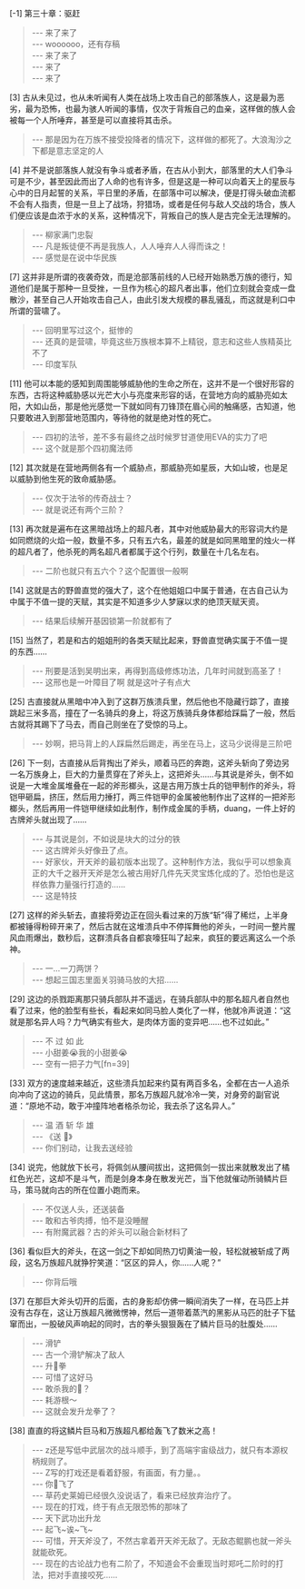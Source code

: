 
[-1] 第三十章：驱赶
>--- 来了来了<br>
>--- woooooo，还有存稿<br>
>--- 来了来了<br>
>--- 来了<br>
>--- 来了<br>

[3] 古从未见过，也从未听闻有人类在战场上攻击自己的部落族人，这是最为恶劣，最为恐怖，也最为骇人听闻的事情，仅次于背叛自己的血亲，这样做的族人会被每一个人所唾弃，甚至是可以直接将其击杀。
>--- 那是因为在万族不接受投降者的情况下，这样做的都死了。大浪淘沙之下都是意志坚定的人<br>

[4] 并不是说部落族人就没有争斗或者矛盾，在古从小到大，部落里的大人们争斗可是不少，甚至因此而出了人命的也有许多，但是这是一种可以向着天上的星辰与心中的日月起誓的关系，平日里的矛盾，在部落中可以解决，便是打得头破血流都不会有人指责，但是一旦上了战场，狩猎场，或者是任何与敌人交战的场合，族人们便应该是血浓于水的关系，这种情况下，背叛自己的族人是古完全无法理解的。
>--- 柳家满门忠裂<br>
>--- 凡是叛徒便不再是我族人，人人唾弃人人得而诛之！<br>
>--- 感觉是在说中华民族<br>

[7] 这并非是所谓的夜袭奇效，而是沧部落前线的人已经开始熟悉万族的德行，知道他们是属于那种一旦受挫，一旦作为核心的超凡者出事，他们立刻就会变成一盘散沙，甚至自己人开始攻击自己人，由此引发大规模的暴乱骚乱，而这就是利口中所谓的营啸了。
>--- 回明里写过这个，挺惨的<br>
>--- 还真的是营啸，毕竟这些万族根本算不上精锐，意志和这些人族精英比不了<br>
>--- 印度军队<br>

[11] 他可以本能的感知到周围能够威胁他的生命之所在，这并不是一个很好形容的东西，古将这种威胁感以光芒大小与亮度来形容的话，在营地方向的威胁亮如太阳，大如山岳，那是他光感觉一下就如同有刀锋顶在眉心间的触痛感，古知道，他只要敢进入到那营地范围内，等待他的就是绝对性的死亡。
>--- 四初的法爷，差不多有最终之战时候罗甘道使用EVA的实力了吧<br>
>--- 这个就是那个四初魔法师<br>

[12] 其次就是在营地两侧各有一个威胁点，那威胁亮如星辰，大如山坡，也是足以威胁到他生死的致命威胁感。
>--- 仅次于法爷的传奇战士？<br>
>--- 就是说还有两个三阶？<br>

[13] 再次就是遍布在这黑暗战场上的超凡者，其中对他威胁最大的形容词大约是如同燃烧的火焰一般，数量不多，只有五六名，最差的就是如同黑暗里的烛火一样的超凡者了，他杀死的两名超凡者都属于这个行列，数量在十几名左右。
>--- 二阶也就只有五六个？这个配置很一般啊<br>

[14] 这就是古的野兽直觉的强大了，这个在他姐姐口中属于普通，在古自己认为中属于不值一提的天赋，其实是不知道多少人梦寐以求的绝顶天赋天资。
>--- 结果后续解开基因锁第一阶就都有了<br>

[15] 当然了，若是和古的姐姐刑的各类天赋比起来，野兽直觉确实属于不值一提的东西……
>--- 刑要是活到吴明出来，再得到高级修炼功法，几年时间就到高圣了！<br>
>--- 这邢也是一叶障目了啊 就是这叶子有点大<br>

[25] 古直接就从黑暗中冲入到了这群万族溃兵里，然后他也不隐藏行踪了，直接跳起三米多高，撞在了一名骑兵的身上，将这万族骑兵身体都给踩扁了一般，然后古就将其踢下了马去，而自己则坐在了受惊的马上。
>--- 妙啊，把马背上的人踩扁然后踢走，再坐在马上，这马少说得是三阶吧<br>

[26] 下一刻，古直接从后背掏出了斧头，顺着马匹的奔跑，这斧头斩向了旁边另一名万族身上，巨大的力量贯穿在了斧头上，这把斧头……与其说是斧头，倒不如说是一大堆金属堆叠在一起的斧形榔头，这是古用万族士兵的铠甲制作的斧头，将铠甲砸扁，挤压，然后用力捶打，两三件铠甲的金属被他制作出了这样的一把斧形榔头，然后再用一件铠甲继续如此制作，制作成金属的手柄，duang，一件上好的古牌斧头就出现了……
>--- 与其说是剑，不如说是块大的过分的铁<br>
>--- 这古牌斧头好像丑了点。<br>
>--- 好家伙，开天斧的最初版本出现了。这种制作方法，我似乎可以想象真正的大千之器开天斧是怎么被古用好几件先天灵宝炼化成的了。恐怕也是这样依靠力量强行打造的……<br>
>--- 这是特技<br>

[27] 这样的斧头斩去，直接将旁边正在回头看过来的万族“斩”得了稀烂，上半身都被锤得粉碎开来了，然后古就在这堆溃兵中不停挥舞他的斧头，一时间一整片腥风血雨爆出，数秒后，这群溃兵各自都哀嚎狂叫了起来，疯狂的要远离这么一个杀神。
>--- 一…一刀两饼？<br>
>--- 想起三国志里面关羽骑马放的大招......<br>

[29] 这边的杀戮距离那只骑兵部队并不遥远，在骑兵部队中的那名超凡者自然也看了过来，他的脸型有些长，看起来如同马脸人类化了一样，他就冷声说道：“这就是那名异人吗？力气确实有些大，是肉体方面的变异吧……也不过如此。”
>--- 不 过 如 此<br>
>--- 小甜姜😭我的小甜姜😭<br>
>--- 空有一把子力气[fn=39]<br>

[33] 双方的速度越来越近，这些溃兵加起来约莫有两百多名，全都在古一人追杀向冲向了这边的骑兵，见此情景，那名万族超凡就冷冷一笑，对身旁的副官说道：“原地不动，敢于冲撞阵地者格杀勿论，我去杀了这名异人。”
>--- 温 酒 斩 华 雄<br>
>--- 《送 🐴》<br>
>--- 你们别动，让我去送经验<br>

[34] 说完，他就放下长弓，将佩剑从腰间拔出，这把佩剑一拔出来就散发出了橘红色光芒，这却不是斗气，而是剑身本身在散发光芒，当下他就催动所骑鳞片巨马，策马就向古的所在位置小跑而来。
>--- 不仅送人头，还送装备<br>
>--- 敢和古爷肉搏，怕不是没睡醒<br>
>--- 有附魔武器？古的斧头可以融合新材料了<br>

[36] 看似巨大的斧头，在这一剑之下却如同热刀切黄油一般，轻松就被斩成了两段，这名万族超凡就狰狞笑道：“区区的异人，你……人呢？”
>--- 你背后哦<br>

[37] 在那巨大斧头切开的后面，古的身影却仿佛一瞬间消失了一样，在马匹上并没有古存在，这让万族超凡微微愣神，然后一道带着蒸汽的黑影从马匹的肚子下猛窜而出，一股破风声响起的同时，古的拳头狠狠轰在了鳞片巨马的肚腹处……
>--- 滑铲<br>
>--- 古一个滑铲解决了敌人<br>
>--- 升🐴拳<br>
>--- 可惜了这好马<br>
>--- 敢杀我的🐴？<br>
>--- 耗游根～<br>
>--- 这就会发升龙拳了？<br>

[38] 直直的将这鳞片巨马和万族超凡都给轰飞了数米之高！
>--- z还是写低中武层次的战斗顺手，到了高端宇宙级战力，就只有本源权柄规则了。<br>
>--- Z写的打戏还是看着舒服，有画面，有力量。。<br>
>--- 你🐴飞了<br>
>--- 草药史莱姆已经很久没说话了，看来已经放弃治疗了。<br>
>--- 现在的打戏，终于有点无限恐怖的那味了<br>
>--- 天下武功出升龙<br>
>--- 起飞~诶~飞~<br>
>--- 可惜，开天斧没了，不然古拿着开天斧无敌了。无敌态鲲鹏也就一斧头就能砍死。<br>
>--- 现在的古论战力也有二阶了，不知道会不会重现当时郑吒二阶时的打法，把对手直接咬死……<br>
